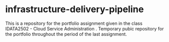 # infrastructure-delivery-pipeline
This is a repository for the portfolio assignment given in the class IDATA2502 - Cloud Service Administration . Temporary pubic repository for the portfolio throughout the period of the last assignment.
